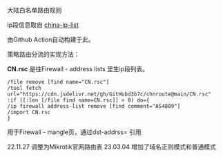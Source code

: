 大陆白名单路由规则

ip段信息取自 [china-ip-list](https://github.com/mayaxcn/china-ip-list)

由Github Action自动构建于此。

策略路由分流的实现方法：

**CN.rsc** 是往Firewall - address lists 里生ip段列表。
```
/file remove [find name="CN.rsc"]
/tool fetch url="https://cdn.jsdelivr.net/gh/GitHubd3b7c/chnroute@main/CN.rsc"
:if ([:len [/file find name=CN.rsc]] > 0) do={
/ip firewall address-list remove [find comment="AS4809"]
/import CN.rsc
}
```

用于Firewall - mangle页，通过dst-addrss= 引用

22.11.27 调整为Mikrotik官网路由表
23.03.04 增加了域名正则模式和普通模式
